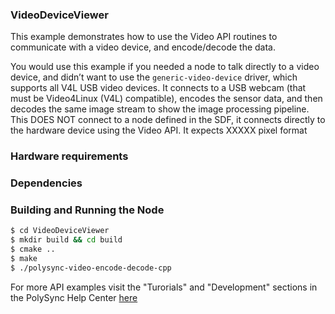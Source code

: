 ### VideoDeviceViewer
This example demonstrates how to use the Video API routines to communicate with a video device, and encode/decode the data.

You would use this example if you needed a node to talk directly to a video device, and didn’t want to use the `generic-video-device` driver, which supports all V4L USB video devices.
It connects to a USB webcam (that must be Video4Linux (V4L) compatible), encodes the sensor data, and then decodes the same image stream to show the image processing pipeline.
This DOES NOT connect to a node defined in the SDF, it connects directly to the hardware device using the Video API.
It expects XXXXX pixel format

### Hardware requirements

### Dependencies

### Building and Running the Node
```bash
$ cd VideoDeviceViewer 
$ mkdir build && cd build
$ cmake ..
$ make
$ ./polysync-video-encode-decode-cpp
```

For more API examples visit the "Turorials" and "Development" sections in the PolySync Help Center [here](https://help.polysync.io/articles/)